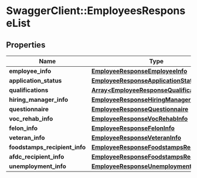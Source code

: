 # SwaggerClient::EmployeesResponseList

## Properties
Name | Type | Description | Notes
------------ | ------------- | ------------- | -------------
**employee_info** | [**EmployeeResponseEmployeeInfo**](EmployeeResponseEmployeeInfo.md) |  | [optional] 
**application_status** | [**EmployeeResponseApplicationStatus**](EmployeeResponseApplicationStatus.md) |  | [optional] 
**qualifications** | [**Array&lt;EmployeeResponseQualifications&gt;**](EmployeeResponseQualifications.md) |  | [optional] 
**hiring_manager_info** | [**EmployeeResponseHiringManagerInfo**](EmployeeResponseHiringManagerInfo.md) |  | [optional] 
**questionnaire** | [**EmployeeResponseQuestionnaire**](EmployeeResponseQuestionnaire.md) |  | [optional] 
**voc_rehab_info** | [**EmployeeResponseVocRehabInfo**](EmployeeResponseVocRehabInfo.md) |  | [optional] 
**felon_info** | [**EmployeeResponseFelonInfo**](EmployeeResponseFelonInfo.md) |  | [optional] 
**veteran_info** | [**EmployeeResponseVeteranInfo**](EmployeeResponseVeteranInfo.md) |  | [optional] 
**foodstamps_recipient_info** | [**EmployeeResponseFoodstampsRecipientInfo**](EmployeeResponseFoodstampsRecipientInfo.md) |  | [optional] 
**afdc_recipient_info** | [**EmployeeResponseFoodstampsRecipientInfo**](EmployeeResponseFoodstampsRecipientInfo.md) |  | [optional] 
**unemployment_info** | [**EmployeeResponseUnemploymentInfo**](EmployeeResponseUnemploymentInfo.md) |  | [optional] 


